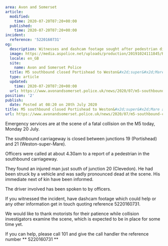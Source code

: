 ```yaml
area: Avon and Somerset
article:
  modified:
    time: 2020-07-20T07:20+00:00
  published:
    time: 2020-07-20T07:20+00:00
incident:
  reference: '5220160731'
og:
  description: Witnesses and dashcam footage sought after pedestrian dies in M5 collision&#8230;
  image: https://media.aspolice.net/uploads/production/20191024111845/Road-Closure-Motorway-Daytime.jpg
  locale: en_GB
  site:
    name: Avon and Somerset Police
  title: M5 southbound closed Portishead to Weston&#x2d;super&#x2d;Mare after fatal collision | Avon and Somerset Police
  type: article
  updated:
    time: 2020-07-20T07:20+00:00
  url: https://www.avonandsomerset.police.uk/news/2020/07/m5-southbound-closed-portishead-to-weston-super-mare-after-fatal-collision/
position: '2'
publish:
  date: Posted at 08:20 on 20th July 2020
title: M5 southbound closed Portishead to Weston&#x2d;super&#x2d;Mare after fatal collision | Avon and Somerset Police
url: https://www.avonandsomerset.police.uk/news/2020/07/m5-southbound-closed-portishead-to-weston-super-mare-after-fatal-collision/
```

Emergency services are at the scene of a fatal collision on the M5 today, Monday 20 July.

The southbound carriageway is closed between junctions 19 (Portishead) and 21 (Weston-super-Mare).

Officers were called at about 4.30am to a report of a pedestrian in the southbound carriageway.

They found an injured man just south of junction 20 (Clevedon). He had been struck by a vehicle and was sadly pronounced dead at the scene. His immediate next of kin have been informed.

The driver involved has been spoken to by officers.

If you witnessed the incident, have dashcam footage which could help or any other information get in touch quoting reference 5220160731.

We would like to thank motorists for their patience while collision investigators examine the scene, which is expected to be in place for some time yet.

If you can help, please call 101 and give the call handler the reference number ** 5220160731 **
